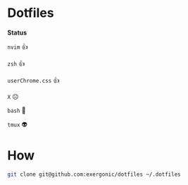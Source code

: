 # Dotfiles

**Status**

```nvim``` 👍

```zsh``` 👍

```userChrome.css``` 👍

```X``` :frowning_face:

```bash``` 🗿

```tmux``` 👽



# How

```sh
git clone git@github.com:exergonic/dotfiles ~/.dotfiles
```
